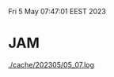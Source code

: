Fri  5 May 07:47:01 EEST 2023
# JAM
<a href='./cache/202305/05_07.log'>./cache/202305/05_07.log</a>
